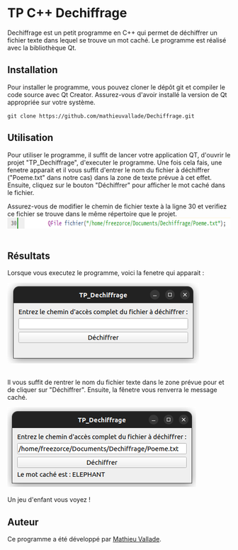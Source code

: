 <div id="top"></div>

# TP C++ Dechiffrage

Dechiffrage est un petit programme en C++ qui permet de déchiffrer un fichier texte dans lequel se trouve un mot caché. Le programme est réalisé avec la bibliothèque Qt.

## Installation

Pour installer le programme, vous pouvez cloner le dépôt git et compiler le code source avec Qt Creator. Assurez-vous d'avoir installé la version de Qt appropriée sur votre système.

```
git clone https://github.com/mathieuvallade/Dechiffrage.git
```

## Utilisation

Pour utiliser le programme, il suffit de lancer votre application QT, d'ouvrir le projet "TP_Dechiffrage", d'executer le programme. Une fois cela fais, une fenetre apparait et il vous suffit d'entrer le nom du fichier à déchiffrer ("Poeme.txt" dans notre cas) dans la zone de texte prévue à cet effet. Ensuite, cliquez sur le bouton "Déchiffrer" pour afficher le mot caché dans le fichier.

Assurez-vous de modifier le chemin de fichier texte à la ligne 30 et verifiez ce fichier se trouve dans le même répertoire que le projet.
  </br>
  <img src="Images/ligne30.png" alt="Message reçu terminal" height="25">
  </br></br>
</div>

## Résultats

Lorsque vous executez le programme, voici la fenetre qui apparait :
<div>
    <img src="Images/Fenetre.png" width="433" height="182">
  </br></br>
</div>

Il vous suffit de rentrer le nom du fichier texte dans le zone prévue pour et de cliquer sur "Déchiffrer". Ensuite, la fênetre vous renverra le message caché.
<div>
    <img src="Images/Result.png"  width="426" height="180">
  </br></br>
</div>
Un jeu d'enfant vous voyez !

## Auteur

Ce programme a été développé par [Mathieu Vallade](https://github.com/mathieuvallade).

